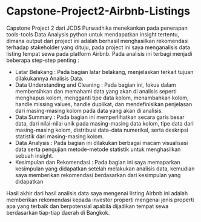 # Capstone-Project2-Airbnb-Listings
Capstone Project 2 dari JCDS Purwadhika menekankan pada penerapan tools-tools Data Analysis python untuk mendapatkan insight tertentu, dimana output dari project ini adalah berhasil menghasilkan rekomendasi terhadap stakeholder yang dituju, pada project ini saya menganalisis data listing tempat sewa pada platform Airbnb. Pada analisis ini terbagi menjadi beberapa step-step penting :

- Latar Belakang : Pada bagian latar belakang, menjelaskan terkait tujuan dilakukannya Analisis Data.
- Data Understanding and Cleaning : Pada bagian ini, fokus dalam membersihkan dan memahami data yang akan di analisis seperti menghapus kolom, mengganti tipe data kolom, menambahkan kolom, handle missing values, handle duplikat, dan mendefinisikan penjelasan dari masing-masing kolom pada data yang akan di analisis.
- Data Summary : Pada bagian ini memperlihatkan secara garis besar data, dari nilai-nilai unik pada masing-masing data kolom, tipe data dari masing-masing kolom, distribusi data-data numerikal, serta deskripsi statistik dari masing-masing kolom.
- Data Analysis : Pada bagian ini dilakukan berbagai macam visualisasi data serta pengujian metode-metode statistik untuk menghasilkan sebuah insight.
- Kesimpulan dan Rekomendasi : Pada bagian ini saya memaparkan kesimpulan yang didapatkan setelah melakukan analisis data, kemudian saya memberikan rekomendasi berdasarkan dari kesimpulan yang didapatkan

Hasil akhir dari hasil analisis data saya mengenai listing Airbnb ini adalah memberikan rekomendasi kepada investor properti mengenai jenis properti apa yang terbaik dan berpotensial apabila dijadikan tempat sewa berdasarkan tiap-tiap daerah di Bangkok.
